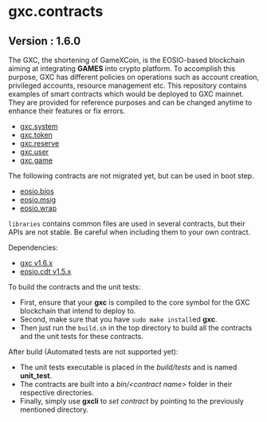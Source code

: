 # gxc.contracts

## Version : 1.6.0

The GXC, the shortening of GameXCoin, is the EOSIO-based blockchain aiming at integrating __GAMES__ into crypto platform. To accomplish this purpose, GXC has different policies on operations such as account creation, privileged accounts, resource management etc. This repository contains examples of smart contracts which would be deployed to GXC mainnet. They are provided for reference purposes and can be changed anytime to enhance their features or fix errors.

   * [gxc.system](https://github.com/Game-X-Coin/gxc.contracts/tree/master/contracts/gxc.system)
   * [gxc.token](https://github.com/Game-X-Coin/gxc.contracts/tree/master/contracts/gxc.token)
   * [gxc.reserve](https://github.com/Game-X-Coin/gxc.contracts/tree/master/contracts/gxc.reserve)
   * [gxc.user](https://github.com/Game-X-Coin/gxc.contracts/tree/master/contracts/gxc.user)
   * [gxc.game](https://github.com/Game-X-Coin/gxc.contracts/tree/master/contracts/gxc.game)

The following contracts are not migrated yet, but can be used in boot step.

   * [eosio.bios](https://github.com/Game-X-Coin/gxc.contracts/tree/master/contracts/eosio.bios)
   * [eosio.msig](https://github.com/Game-X-Coin/gxc.contracts/tree/master/contracts/eosio.msig)
   * [eosio.wrap](https://github.com/Game-X-Coin/gxc.contracts/tree/master/contracts/eosio.wrap)

`libraries` contains common files are used in several contracts, but their APIs are not stable. Be careful when including them to your own contract.

Dependencies:
* [gxc v1.6.x](https://github.com/Game-X-Coin/gxc/releases/tag/gxc-1.6.3)
* [eosio.cdt v1.5.x](https://github.com/EOSIO/eosio.cdt/releases/tag/v1.5.0)

To build the contracts and the unit tests:
* First, ensure that your __gxc__ is compiled to the core symbol for the GXC blockchain that intend to deploy to.
* Second, make sure that you have ```sudo make install```ed __gxc__.
* Then just run the ```build.sh``` in the top directory to build all the contracts and the unit tests for these contracts.

After build (Automated tests are not supported yet):
* The unit tests executable is placed in the _build/tests_ and is named __unit_test__.
* The contracts are built into a _bin/\<contract name\>_ folder in their respective directories.
* Finally, simply use __gxcli__ to _set contract_ by pointing to the previously mentioned directory.

